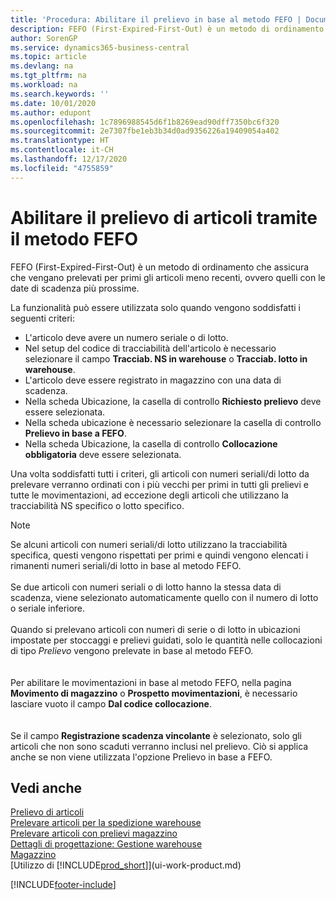```yaml
---
title: 'Procedura: Abilitare il prelievo in base al metodo FEFO | Documenti Microsoft'
description: FEFO (First-Expired-First-Out) è un metodo di ordinamento che assicura che vengano prelevati per primi gli articoli meno recenti, ovvero quelli con le date di scadenza più prossime.
author: SorenGP
ms.service: dynamics365-business-central
ms.topic: article
ms.devlang: na
ms.tgt_pltfrm: na
ms.workload: na
ms.search.keywords: ''
ms.date: 10/01/2020
ms.author: edupont
ms.openlocfilehash: 1c7896988545d6f1b8269ead90dff7350bc6f320
ms.sourcegitcommit: 2e7307fbe1eb3b34d0ad9356226a19409054a402
ms.translationtype: HT
ms.contentlocale: it-CH
ms.lasthandoff: 12/17/2020
ms.locfileid: "4755859"
---
```

# <a name="enable-picking-items-by-fefo"></a>Abilitare il prelievo di articoli tramite il metodo FEFO
FEFO (First-Expired-First-Out) è un metodo di ordinamento che assicura che vengano prelevati per primi gli articoli meno recenti, ovvero quelli con le date di scadenza più prossime.  

 La funzionalità può essere utilizzata solo quando vengono soddisfatti i seguenti criteri:  

-   L'articolo deve avere un numero seriale o di lotto.  
-   Nel setup del codice di tracciabilità dell'articolo è necessario selezionare il campo **Tracciab. NS in warehouse** o **Tracciab. lotto in warehouse**.  
-   L'articolo deve essere registrato in magazzino con una data di scadenza.  
-   Nella scheda Ubicazione, la casella di controllo **Richiesto prelievo** deve essere selezionata.  
-   Nella scheda ubicazione è necessario selezionare la casella di controllo **Prelievo in base a FEFO**.  
-   Nella scheda Ubicazione, la casella di controllo **Collocazione obbligatoria** deve essere selezionata.  

 Una volta soddisfatti tutti i criteri, gli articoli con numeri seriali/di lotto da prelevare verranno ordinati con i più vecchi per primi in tutti gli prelievi e tutte le movimentazioni, ad eccezione degli articoli che utilizzano la tracciabilità NS specifico o lotto specifico.  

> [!NOTE]  
> Se alcuni articoli con numeri seriali/di lotto utilizzano la tracciabilità specifica, questi vengono rispettati per primi e quindi vengono elencati i rimanenti numeri seriali/di lotto in base al metodo FEFO.
<br /><br />
Se due articoli con numeri seriali o di lotto hanno la stessa data di scadenza, viene selezionato automaticamente quello con il numero di lotto o seriale inferiore.
<br /><br />
Quando si prelevano articoli con numeri di serie o di lotto in ubicazioni impostate per stoccaggi e prelievi guidati, solo le quantità nelle collocazioni di tipo *Prelievo* vengono prelevate in base al metodo FEFO.  
<br /><br />
Per abilitare le movimentazioni in base al metodo FEFO, nella pagina **Movimento di magazzino** o **Prospetto movimentazioni**, è necessario lasciare vuoto il campo **Dal codice collocazione**.  
<br /><br />
Se il campo **Registrazione scadenza vincolante** è selezionato, solo gli articoli che non sono scaduti verranno inclusi nel prelievo. Ciò si applica anche se non viene utilizzata l'opzione Prelievo in base a FEFO.

## <a name="see-also"></a>Vedi anche  
[Prelievo di articoli](warehouse-pick-items.md)   
[Prelevare articoli per la spedizione warehouse](warehouse-how-to-pick-items-for-warehouse-shipment.md)   
[Prelevare articoli con prelievi magazzino](warehouse-how-to-pick-items-with-inventory-picks.md)   
[Dettagli di progettazione: Gestione warehouse](design-details-warehouse-management.md)  
[Magazzino](inventory-manage-inventory.md)  
[Utilizzo di [!INCLUDE[prod_short](includes/prod_short.md)]](ui-work-product.md)


[!INCLUDE[footer-include](includes/footer-banner.md)]